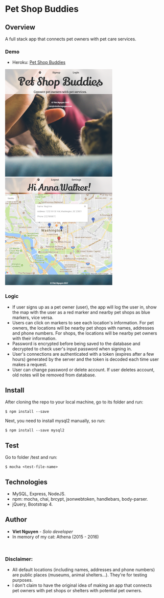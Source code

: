 # Pet Shop Buddies

## Overview
A full stack app that connects pet owners with pet care services.

### Demo
* Heroku: [Pet Shop Buddies](https://pet-shop-buddies.herokuapp.com/)

<img src="https://github.com/nguyendviet/Pet-Shop-Buddies/blob/master/public/assets/img/pet-shop-01.png" width="350"/><img src="https://github.com/nguyendviet/Pet-Shop-Buddies/blob/master/public/assets/img/pet-shop-02.png" width="350"/>

### Logic
* If user signs up as a pet owner (user), the app will log the user in, show the map with the user as a red marker and nearby pet shops as blue markers, vice versa. 
* Users can click on markers to see each location's information. For pet owners, the locations will be nearby pet shops with names, addresses and phone numbers. For shops, the locations will be nearby pet owners with their information.
* Password is encrypted before being saved to the database and decrypted to check user's input password when signing in.
* User's connections are authenticated with a token (expires after a few hours) generated by the server and the token is decoded each time user makes a request.
* User can change password or delete account. If user deletes account, old notes will be removed from database.

## Install
After cloning the repo to your local machine, go to its folder and run:
```
$ npm install --save
```
Next, you need to install mysql2 manually, so run:
```
$ npm install --save mysql2
```

## Test
Go to folder /test and run:
```
$ mocha <test-file-name>
```
## Technologies
* MySQL, Express, NodeJS.
* npm: mocha, chai, brcypt, jsonwebtoken, handlebars, body-parser.
* jQuery, Bootstrap 4.

## Author
* **Viet Nguyen** - *Solo developer*
* In memory of my cat: Athena (2015 - 2016)
<img src="" width="400"/>

### Disclaimer:
* All default locations (including names, addresses and phone numbers) are public places (museums, animal shelters...). They're for testing purposes.
* I don't claim to have the original idea of making an app that connects pet owners with pet shops or shelters with potential pet owners.